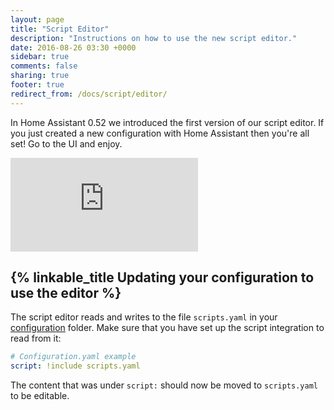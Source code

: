 ```yaml
---
layout: page
title: "Script Editor"
description: "Instructions on how to use the new script editor."
date: 2016-08-26 03:30 +0000
sidebar: true
comments: false
sharing: true
footer: true
redirect_from: /docs/script/editor/
---
```


In Home Assistant 0.52 we introduced the first version of our script editor. If you just created a new configuration with Home Assistant then you're all set! Go to the UI and enjoy.

<div class='videoWrapper'>
<iframe src="https://www.youtube.com/embed/_Rntpcj1CGA" frameborder="0" allowfullscreen></iframe>
</div>

## {% linkable_title Updating your configuration to use the editor %}

The script editor reads and writes to the file `scripts.yaml` in your [configuration](/docs/configuration/) folder. Make sure that you have set up the script integration to read from it:

```yaml
# Configuration.yaml example
script: !include scripts.yaml
```

The content that was under `script:` should now be moved to `scripts.yaml` to be editable.
